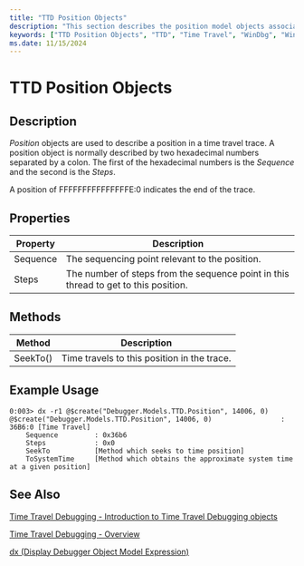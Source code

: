 ```yaml
---
title: "TTD Position Objects"
description: "This section describes the position model objects associated with time travel debugging."
keywords: ["TTD Position Objects", "TTD", "Time Travel", "WinDbg", "Windows Debugging"]
ms.date: 11/15/2024
---
```


# TTD Position Objects

## Description

*Position* objects are used to describe a position in a time travel trace. A position object is normally described by two hexadecimal numbers separated by a colon. The first of the hexadecimal numbers is the *Sequence* and the second is the *Steps*.

A position of FFFFFFFFFFFFFFFE:0 indicates the end of the trace.

## Properties

| Property | Description |
| -------- | ----------- |
| Sequence | The sequencing point relevant to the position. |
| Steps    | The number of steps from the sequence point in this thread to get to this position. |

## Methods

| Method   | Description |
| -------- | ----------- |
| SeekTo() | Time travels to this position in the trace. |

## Example Usage

```dbgcmd
0:003> dx -r1 @$create("Debugger.Models.TTD.Position", 14006, 0)
@$create("Debugger.Models.TTD.Position", 14006, 0)                 : 36B6:0 [Time Travel]
    Sequence         : 0x36b6
    Steps            : 0x0
    SeekTo           [Method which seeks to time position]
    ToSystemTime     [Method which obtains the approximate system time at a given position]
```

## See Also

[Time Travel Debugging - Introduction to Time Travel Debugging objects](time-travel-debugging-object-model.md)

[Time Travel Debugging - Overview](time-travel-debugging-overview.md)

[dx (Display Debugger Object Model Expression)](dx--display-visualizer-variables-.md)

